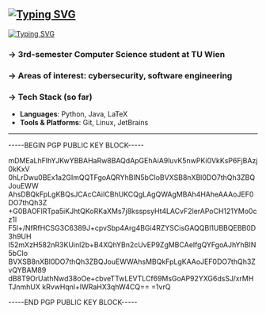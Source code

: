 <a href="https://git.io/typing-svg"><img src="https://readme-typing-svg.demolab.com?font=Fira+Code&size=30&duration=1&color=00FF02&center=true&repeat=false&width=500&height=60&lines=Luka+Ivanovic" alt="Typing SVG" /></a>
---
<a href="https://git.io/typing-svg"><img src="https://readme-typing-svg.demolab.com?font=Fira+Code&size=30&pause=1000&color=00FF02&center=true&multiline=true&width=500&height=60&lines=About+me" alt="Typing SVG" /></a> 


###  -> 3rd-semester Computer Science student at **TU Wien**  

###  -> Areas of interest: cybersecurity, software engineering


###  -> Tech Stack (so far)
- **Languages**: Python, Java, LaTeX 
- **Tools & Platforms**: Git, Linux, JetBrains

---

-----BEGIN PGP PUBLIC KEY BLOCK-----

mDMEaLhFlhYJKwYBBAHaRw8BAQdApGEhAiA9luvK5nwPKi0VkKsP6FjBAzj0kKxV
0hLrDwu0BEx1a2GImQQTFgoAQRYhBIN5bCIoBVXSB8nXBl0DO7thQh3ZBQJouEWW
AhsDBQkFpLgKBQsJCAcCAiICBhUKCQgLAgQWAgMBAh4HAheAAAoJEF0DO7thQh3Z
+G0BAOFlRTpa5iKJhtQKoRKaXMs7j8ksspsyHt4LACvF2lerAPoCH121YMo0cz1l
F5l+/NfRfHCSG3C6389J+cpvSbp4Arg4BGi4RZYSCisGAQQBl1UBBQEBB0D3h9UH
I52mXzH582nR3KUinl2b+B4XQhYBn2cUvEP9ZgMBCAeIfgQYFgoAJhYhBIN5bCIo
BVXSB8nXBl0DO7thQh3ZBQJouEWWAhsMBQkFpLgKAAoJEF0DO7thQh3ZvQYBAM89
dB8T9OrUathNwd38oOe+cbveTTwLEVTLCf69MsGoAP92YXG6dsSJ/xrMHTJnmhUX
kRvwHqnl+IWRaHX3qhW4CQ==
=1vrQ

-----END PGP PUBLIC KEY BLOCK-----
